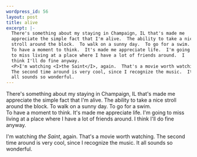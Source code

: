```yaml
--- 
wordpress_id: 56
layout: post
title: alive
excerpt: |-
  There's something about my staying in Champaign, IL that's made me 
  appreciate the simple fact that I'm alive.  The ability to take a nice
  stroll around the block.  To walk on a sunny day.  To go for a swim.  
  To have a moment to think.  It's made me appreciate life.  I'm going 
  to miss living at a place where I have a lot of friends around.  I
  think I'll do fine anyway.
  <P>I'm watching <I>the Saint</I>, again.  That's a movie worth watching.  
  The second time around is very cool, since I recognize the music.  It
  all sounds so wonderful.
---
```

There's something about my staying in Champaign, IL that's made me 
appreciate the simple fact that I'm alive.  The ability to take a nice
stroll around the block.  To walk on a sunny day.  To go for a swim.  
To have a moment to think.  It's made me appreciate life.  I'm going 
to miss living at a place where I have a lot of friends around.  I
think I'll do fine anyway.
<P>I'm watching <I>the Saint</I>, again.  That's a movie worth watching.  
The second time around is very cool, since I recognize the music.  It
all sounds so wonderful.
